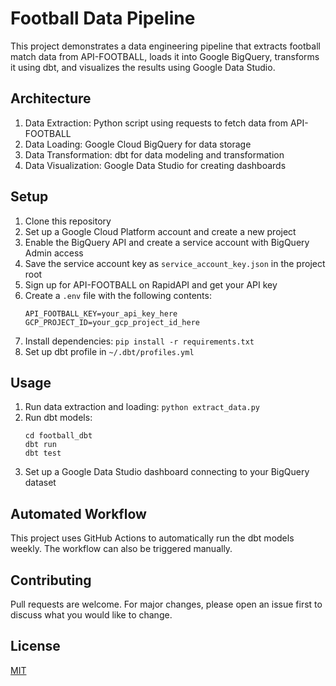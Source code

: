 # Football Data Pipeline

This project demonstrates a data engineering pipeline that extracts football match data from API-FOOTBALL, loads it into Google BigQuery, transforms it using dbt, and visualizes the results using Google Data Studio.

## Architecture

1. Data Extraction: Python script using requests to fetch data from API-FOOTBALL
2. Data Loading: Google Cloud BigQuery for data storage
3. Data Transformation: dbt for data modeling and transformation
4. Data Visualization: Google Data Studio for creating dashboards

## Setup

1. Clone this repository
2. Set up a Google Cloud Platform account and create a new project
3. Enable the BigQuery API and create a service account with BigQuery Admin access
4. Save the service account key as `service_account_key.json` in the project root
5. Sign up for API-FOOTBALL on RapidAPI and get your API key
6. Create a `.env` file with the following contents:
   ```
   API_FOOTBALL_KEY=your_api_key_here
   GCP_PROJECT_ID=your_gcp_project_id_here
   ```
7. Install dependencies: `pip install -r requirements.txt`
8. Set up dbt profile in `~/.dbt/profiles.yml`

## Usage

1. Run data extraction and loading: `python extract_data.py`
2. Run dbt models: 
   ```
   cd football_dbt
   dbt run
   dbt test
   ```
3. Set up a Google Data Studio dashboard connecting to your BigQuery dataset

## Automated Workflow

This project uses GitHub Actions to automatically run the dbt models weekly. The workflow can also be triggered manually.

## Contributing

Pull requests are welcome. For major changes, please open an issue first to discuss what you would like to change.

## License

[MIT](https://choosealicense.com/licenses/mit/)
